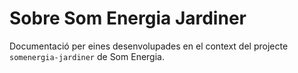 # Sobre Som Energia Jardiner

Documentació per eines desenvolupades en el context del projecte `somenergia-jardiner` de Som Energia.
